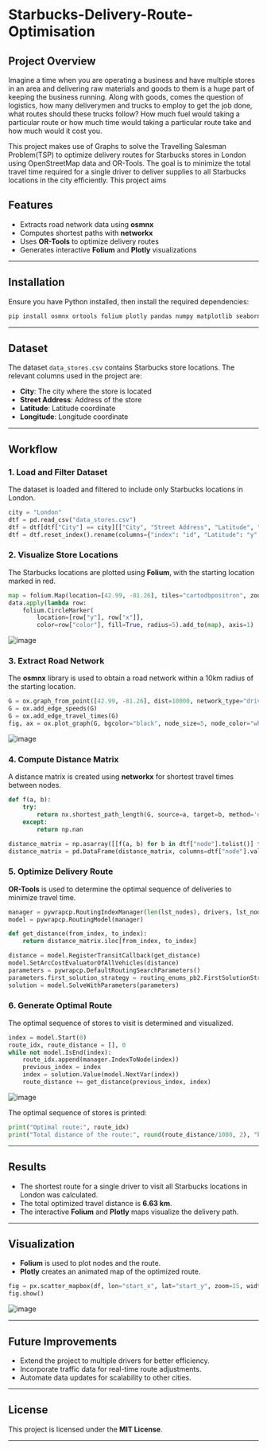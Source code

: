 # Starbucks-Delivery-Route-Optimisation

## Project Overview
Imagine a time when you are operating a business and have multiple stores in an area and delivering raw materials and goods to them is a huge part of keeping the business running. Along with goods, comes the question of logistics, how many deliverymen and trucks to employ to get the job done, what routes should these trucks follow? How much fuel would taking a particular route or how much time would taking a particular route take and how much would it cost you. 

This project makes use of Graphs to solve the Travelling Salesman Problem(TSP) to optimize delivery routes for Starbucks stores in London using OpenStreetMap data and OR-Tools. The goal is to minimize the total travel time required for a single driver to deliver supplies to all Starbucks locations in the city efficiently.
This project aims 

## Features
- Extracts road network data using **osmnx**
- Computes shortest paths with **networkx**
- Uses **OR-Tools** to optimize delivery routes
- Generates interactive **Folium** and **Plotly** visualizations

---

## Installation
Ensure you have Python installed, then install the required dependencies:

```sh
pip install osmnx ortools folium plotly pandas numpy matplotlib seaborn networkx
```

---

## Dataset
The dataset `data_stores.csv` contains Starbucks store locations. The relevant columns used in the project are:
- **City**: The city where the store is located
- **Street Address**: Address of the store
- **Latitude**: Latitude coordinate
- **Longitude**: Longitude coordinate

---

## Workflow

### 1. Load and Filter Dataset
The dataset is loaded and filtered to include only Starbucks locations in London.

```python
city = "London"
dtf = pd.read_csv("data_stores.csv")
dtf = dtf[dtf["City"] == city][["City", "Street Address", "Latitude", "Longitude"]].reset_index(drop=True)
dtf = dtf.reset_index().rename(columns={"index": "id", "Latitude": "y", "Longitude": "x"})
```

### 2. Visualize Store Locations
The Starbucks locations are plotted using **Folium**, with the starting location marked in red.

```python
map = folium.Map(location=[42.99, -81.26], tiles="cartodbpositron", zoom_start=12)
data.apply(lambda row:
    folium.CircleMarker(
        location=[row["y"], row["x"]],
        color=row["color"], fill=True, radius=5).add_to(map), axis=1)
```
![image](https://github.com/user-attachments/assets/eacb5bb3-7688-4be1-a5d2-c79383196fa8)


### 3. Extract Road Network
The **osmnx** library is used to obtain a road network within a 10km radius of the starting location.

```python
G = ox.graph_from_point([42.99, -81.26], dist=10000, network_type="drive")
G = ox.add_edge_speeds(G)
G = ox.add_edge_travel_times(G)
fig, ax = ox.plot_graph(G, bgcolor="black", node_size=5, node_color="white", figsize=(16,8))
```
![image](https://github.com/user-attachments/assets/b388d9ae-d9fd-4ac7-ac5a-cdf04b90356a)

### 4. Compute Distance Matrix
A distance matrix is created using **networkx** for shortest travel times between nodes.

```python
def f(a, b):
    try:
        return nx.shortest_path_length(G, source=a, target=b, method='dijkstra', weight='travel_time')
    except:
        return np.nan

distance_matrix = np.asarray([[f(a, b) for b in dtf["node"].tolist()] for a in dtf["node"].tolist()])
distance_matrix = pd.DataFrame(distance_matrix, columns=dtf["node"].values, index=dtf["node"].values)
```

### 5. Optimize Delivery Route
**OR-Tools** is used to determine the optimal sequence of deliveries to minimize travel time.

```python
manager = pywrapcp.RoutingIndexManager(len(lst_nodes), drivers, lst_nodes.index(start_node))
model = pywrapcp.RoutingModel(manager)

def get_distance(from_index, to_index):
    return distance_matrix.iloc[from_index, to_index]

distance = model.RegisterTransitCallback(get_distance)
model.SetArcCostEvaluatorOfAllVehicles(distance)
parameters = pywrapcp.DefaultRoutingSearchParameters()
parameters.first_solution_strategy = routing_enums_pb2.FirstSolutionStrategy.PATH_CHEAPEST_ARC
solution = model.SolveWithParameters(parameters)
```

### 6. Generate Optimal Route
The optimal sequence of stores to visit is determined and visualized.

```python
index = model.Start(0)
route_idx, route_distance = [], 0
while not model.IsEnd(index):
    route_idx.append(manager.IndexToNode(index))
    previous_index = index
    index = solution.Value(model.NextVar(index))
    route_distance += get_distance(previous_index, index)
```
![image](https://github.com/user-attachments/assets/d0449a73-a4ae-4b32-91d8-0599cae14f21)


The optimal sequence of stores is printed:

```python
print("Optimal route:", route_idx)
print("Total distance of the route:", round(route_distance/1000, 2), "km")
```


---

## Results
- The shortest route for a single driver to visit all Starbucks locations in London was calculated.
- The total optimized travel distance is **6.63 km**.
- The interactive **Folium** and **Plotly** maps visualize the delivery path.

---

## Visualization
- **Folium** is used to plot nodes and the route.
- **Plotly** creates an animated map of the optimized route.

```python
fig = px.scatter_mapbox(df, lon="start_x", lat="start_y", zoom=15, width=900, height=700, animation_frame="id", mapbox_style="carto-positron")
fig.show()
```
![image](https://github.com/user-attachments/assets/069d77e6-cc5d-4aac-b866-3cfd48ecafbe)

---

## Future Improvements
- Extend the project to multiple drivers for better efficiency.
- Incorporate traffic data for real-time route adjustments.
- Automate data updates for scalability to other cities.

---

## License
This project is licensed under the **MIT License**.

---

